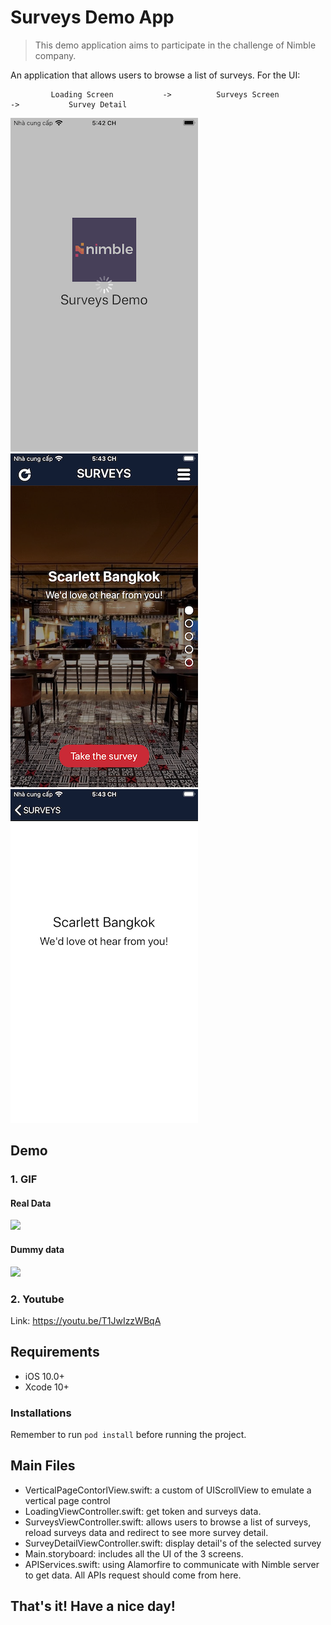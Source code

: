 # Surveys Demo App
> This demo application aims to participate in the challenge of Nimble company.


An application that allows users to browse a list of surveys. For the UI:

             Loading Screen           ->          Surveys Screen           ->           Survey Detail 

![](demo_files/loading.png)    ![](demo_files/surveys.png)   ![](demo_files/survey_detail.png)


##  Demo
### 1. GIF
#### Real Data

![](demo_files/1.gif)

#### Dummy data

![](demo_files/2.gif) 

### 2. Youtube
Link: https://youtu.be/T1JwIzzWBqA

##  Requirements
- iOS 10.0+
- Xcode 10+
### Installations
Remember to run ``` pod install ``` before running the project.

##  Main Files

- VerticalPageContorlView.swift: a custom of UIScrollView to emulate a vertical page control
- LoadingViewController.swift: get token and surveys data.
- SurveysViewController.swift: allows users to browse a list of surveys, reload surveys data and redirect to see more survey detail.
- SurveyDetailViewController.swift: display detail's of the selected survey
- Main.storyboard: includes all the UI of the 3 screens.
- APIServices.swift: using Alamorfire to communicate with Nimble server to get data. All APIs request should come from here.

## That's it! Have a nice day!
